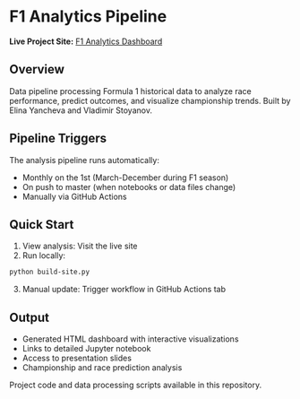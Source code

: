 # F1 Analytics Pipeline

**Live Project Site:** [F1 Analytics Dashboard](https://vladi2703.github.io/F1-Analytics/)

## Overview
Data pipeline processing Formula 1 historical data to analyze race performance, predict outcomes, and visualize championship trends. Built by Elina Yancheva and Vladimir Stoyanov.

## Pipeline Triggers
The analysis pipeline runs automatically:
- Monthly on the 1st (March-December during F1 season)
- On push to master (when notebooks or data files change)
- Manually via GitHub Actions

## Quick Start
1. View analysis: Visit the live site
2. Run locally: 
```bash
python build-site.py
```
3. Manual update: Trigger workflow in GitHub Actions tab

## Output
- Generated HTML dashboard with interactive visualizations
- Links to detailed Jupyter notebook
- Access to presentation slides
- Championship and race prediction analysis

Project code and data processing scripts available in this repository.